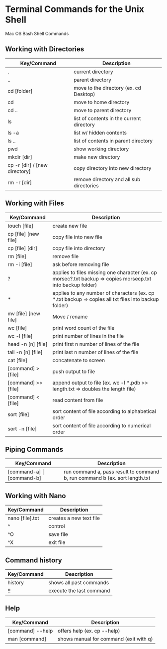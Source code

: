 # Terminal Commands for the Unix Shell
Mac OS Bash Shell Commands

## Working with Directories
| Key/Command | Description |
| ----------- | ----------- |
| . | current directory |
| .. | parent directory |
| cd [folder] | move to the directory (ex. cd Desktop) |
| cd | move to home directory |
| cd .. | move to parent directory |
| ls | list of contents in the current directory |
| ls -a | list w/ hidden contents |
| ls .. | list of contents in parent directory |
| pwd | show working directory |
| mkdir [dir] | make new directory |
| cp -r [dir] / [new directory] | copy directory into new directory |
| rm -r [dir] | remove directory and all sub directories |


## Working with Files
| Key/Command | Description |
| ----------- | ----------- |
| touch [file] | create new file |
| cp [file] [new file] | copy file into new file |
| cp [file] [dir] | copy file into directory |
| rm [file] | remove file |
| rm -i [file] | ask before removing file |
| ? | applies to files missing one character (ex. cp morsec?.txt backup => copies morsecp.txt into backup folder) |
| * | applies to any number of characters (ex. cp *.txt backup => copies all txt files into backup folder) |
| mv [file] [new file] | Move / rename |
| wc [file] | print word count of the file |
| wc -l [file] | print number of lines in the file |
| head -n [n] [file] | print first n number of lines of the file |
| tail -n [n] [file] | print last n number of lines of the file |
| cat [file] | concatenate to screen |
| [command] > [file] |  push output to file |
| [command] >> [file] | append output to file (ex. wc -l *.pdb >> length.txt => doubles the length file) |
| [command] < [file] | read content from file |
| sort [file] | sort content of file according to alphabetical order |
| sort -n [file] | sort content of file according to numerical order |


## Piping Commands
| Key/Command | Description |
| ----------- | ----------- |
| [command-a] \| [command-b] |  run command a, pass result to command b, run command b (ex. sort length.txt | head -n 5 => sort the file and prints first 5 lines)

## Working with Nano
| Key/Command | Description |
| ----------- | ----------- |
| nano [file].txt | creates a new text file |
| ^ | control |
| ^O | save file |
| ^X | exit file |


## Command history
| Key/Command | Description |
| ----------- | ----------- |
| history | shows all past commands |
| !! | execute the last command |


## Help
| Key/Command | Description |
| ----------- | ----------- |
| [command] --help | offers help (ex. cp --help) |
| man [command] | shows manual for command (exit with q) |

